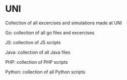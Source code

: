 # UNI
Collection of all excercises and simulations made at UNI

Go: collection of all go files and excercises

JS: collection of JS scripts

Java: collection of all Java files

PHP: collection of PHP scripts

Python: collection of all Python scripts
